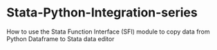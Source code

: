 # Stata-Python-Integration-series
How to use the Stata Function Interface (SFI) module to copy data from Python Dataframe to Stata data editor
